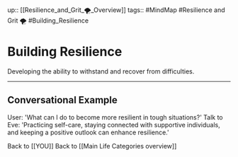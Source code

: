 up:: [[Resilience_and_Grit_🌪️_Overview]]
tags:: #MindMap #Resilience and Grit 🌪️ #Building_Resilience

# Building Resilience

Developing the ability to withstand and recover from difficulties.

---
## Conversational Example
User: 'What can I do to become more resilient in tough situations?'
Talk to Eve: 'Practicing self-care, staying connected with supportive individuals, and keeping a positive outlook can enhance resilience.'

Back to [[YOU]]
Back to [[Main Life Categories overview]]
